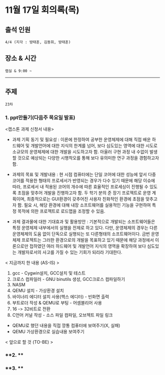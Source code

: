 # **11월 17일 회의록(목)**

## **출석 인원**
```
4/4 (지각 : 방태훈, 김동휘, 방태훈)
```

## **장소 & 시간**
```
랩실 & 9:00 ~ 
```
---
## **주제**
```
23차
```

### **1. ppt만들기(다음주 목요일 발표)**
<캡스톤 과제 신청서 내용>
- 과제 기획 동기 및 필요성 : 
이론에 한정하여 공부한 운영체제에 대해 직접 배운 하드웨어 및 개발언어에 대한 지식의 한계를 넘어, 보다 심도있는 영역에 대한 시도로 소규모의 운영체제에 대한 개발을 시도하고자 함. 아울러 구현 과정 내 수없이 발생할 것으로 예상되는 다양한 시행착오를 통해 보다 유의미한 연구 과정을 경험하고자 함.

- 과제의 목표 및 개발내용 : 
현 시점 컴퓨터에는 단일 코어에 대한 성능에 앞서 다중 코어를 적용한 형태의 프로세서가 반영되는 경우가 다수 있기 때문에 해당 이슈에 따라, 프로세서 내 적용된 코어의 개수에 따른 효율적인 프로세싱이 진행될 수 있도록 초점을 맞추어 개발을 진행하고자 함.
두 학기 분의 준 장기 프로젝트로 운영 계획이며, 최종적으로는 GUI환경이 갖추어진 사용자 친화적인 환경에 초점을 맞추고자 함. 
필요 시, 해당 환경에 대해 내장 소프트웨어를 실용적인 기능을 구현하여 특정 목적에 의한 프로젝트로 로드맵을 조정할 수 있음.

- 과제 결과물에 대한 기대효과 및 활용방안 : 
기본적으로 개발되는 소프트웨어들은 특정 운영체제 내부에서의 실행을 전제로 하고 있다. 다만, 운영체제의 경우는 다른 운영체제의 도움 없이 단독으로 실행되는 또 다른형태의 소프트웨어이다. 금번 운영체제 프로젝트는 그러한 환경으로의 개발을 목표하고 있기 때문에 해당 과정에서 이론으로만 접하였던 여러 하드웨어 및 개발언어 지식의 영역을 확장하여 보다 심도있는 개발자로서의 사고를 가질 수 있는 기회가 되리라 기대한다.

< 지금까지 한 내용 (AS-IS) >
1. gcc - Cygwin설치, GCC설치 및 테스트
2. 크로스 컴파일러 - GNU binutils 생성, GCC크로스 컴파일하기
3. NASM
4. QEMU 설치 - 가상환경 설치
5. 바이너리 에디터 설치 사용(헥스 에디터) - 빈화면 출력
6. 부트로더 작성 & QEMU로 부팅 - 어셈블리어 사용
7. 16 -> 32비트로 전환
8. C언어 커널 작성 - 소스 파일 컴파일, 오브젝트 파일 링크

- QEMU로 했던 내용을 직접 깡통 컴퓨터에 보여주기(X, 실패)
- QEMU 가상환경으로 실습내용 보여주기

< 앞으로 할 것 (TO-BE) >

### **2. **


### **3. **
